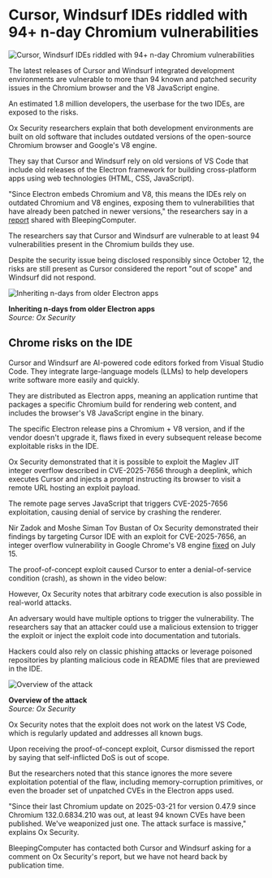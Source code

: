 # Cursor, Windsurf IDEs riddled with 94+ n-day Chromium vulnerabilities

![Cursor, Windsurf IDEs riddled with 94+ n-day Chromium vulnerabilities](https://www.bleepstatic.com/content/hl-images/2025/01/31/Chromium-headpic.jpg)

The latest releases of Cursor and Windsurf integrated development environments are vulnerable to more than 94 known and patched security issues in the Chromium browser and the V8 JavaScript engine.

An estimated 1.8 million developers, the userbase for the two IDEs, are exposed to the risks.

Ox Security researchers explain that both development environments are built on old software that includes outdated versions of the open-source Chromium browser and Google's V8 engine.

They say that Cursor and Windsurf rely on old versions of VS Code that include old releases of the Electron framework for building cross-platform apps using web technologies (HTML, CSS, JavaScript).

"Since Electron embeds Chromium and V8, this means the IDEs rely on outdated Chromium and V8 engines, exposing them to vulnerabilities that have already been patched in newer versions," the researchers say in a [report](http://www.ox.security/blog/94-Vulnerabilities-in-Cursor-and-Windsurf-Put-1-8M-Developers-at-Risk/) shared with BleepingComputer.

The researchers say that Cursor and Windsurf are vulnerable to at least 94 vulnerabilities present in the Chromium builds they use.

Despite the security issue being disclosed responsibly since October 12, the risks are still present as Cursor considered the report "out of scope" and Windsurf did not respond.

![Inheriting n-days from older Electron apps](https://www.bleepstatic.com/images/news/u/1220909/2025/October/image(1).jpg)

**Inheriting n-days from older Electron apps**  
_Source: Ox Security_

## Chrome risks on the IDE

Cursor and Windsurf are AI-powered code editors forked from Visual Studio Code. They integrate large-language models (LLMs) to help developers write software more easily and quickly.

They are distributed as Electron apps, meaning an application runtime that packages a specific Chromium build for rendering web content, and includes the browser's V8 JavaScript engine in the binary.

The specific Electron release pins a Chromium + V8 version, and if the vendor doesn't upgrade it, flaws fixed in every subsequent release become exploitable risks in the IDE.

Ox Security demonstrated that it is possible to exploit the Maglev JIT integer overflow described in CVE-2025-7656 through a deeplink, which executes Cursor and injects a prompt instructing its browser to visit a remote URL hosting an exploit payload.

The remote page serves JavaScript that triggers CVE-2025-7656 exploitation, causing denial of service by crashing the renderer.

Nir Zadok and Moshe Siman Tov Bustan of Ox Security demonstrated their findings by targeting Cursor IDE with an exploit for CVE-2025-7656, an integer overflow vulnerability in Google Chrome's V8 engine [fixed](https://www.bleepingcomputer.com/news/security/google-fixes-actively-exploited-sandbox-escape-zero-day-in-chrome/) on July 15.

The proof-of-concept exploit caused Cursor to enter a denial-of-service condition (crash), as shown in the video below:

However, Ox Security notes that arbitrary code execution is also possible in real-world attacks.

An adversary would have multiple options to trigger the vulnerability. The researchers say that an attacker could use a malicious extension to trigger the exploit or inject the exploit code into documentation and tutorials.

Hackers could also rely on classic phishing attacks or leverage poisoned repositories by planting malicious code in README files that are previewed in the IDE.

![Overview of the attack](https://www.bleepstatic.com/images/news/u/1220909/2025/October/image%20(1).jpg)

**Overview of the attack**  
_Source: Ox Security_

Ox Security notes that the exploit does not work on the latest VS Code, which is regularly updated and addresses all known bugs.

Upon receiving the proof-of-concept exploit, Cursor dismissed the report by saying that self-inflicted DoS is out of scope.

But the researchers noted that this stance ignores the more severe exploitation potential of the flaw, including memory-corruption primitives, or even the broader set of unpatched CVEs in the Electron apps used.

"Since their last Chromium update on 2025-03-21 for version 0.47.9 since Chromium 132.0.6834.210 was out, at least 94 known CVEs have been published. We've weaponized just one. The attack surface is massive," explains Ox Security.

BleepingComputer has contacted both Cursor and Windsurf asking for a comment on Ox Security's report, but we have not heard back by publication time.